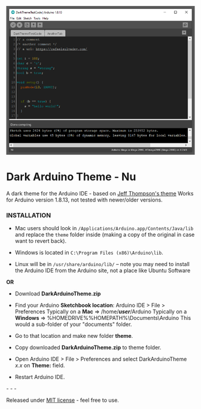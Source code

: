 
![screenshot](https://raw.githubusercontent.com/RafaelSilva-RFS/DarkArduinoTheme-Nu/master/screenshot.png)

# Dark Arduino Theme - Nu

A dark theme for the Arduino IDE - based on [Jeff Thompson's theme](https://github.com/jeffThompson/DarkArduinoTheme)
Works for Arduino version 1.8.13, not tested with newer/older versions.


### INSTALLATION

* Mac users should look in `/Applications/Arduino.app/Contents/Java/lib` and replace the `theme` folder inside (making a copy of the original in case want to revert back).

* Windows is located in `C:\Program Files (x86)\Arduino\lib`.

* Linux will be in `/usr/share/arduino/lib/` – note you may need to install the Arduino IDE from the Arduino site, not a place like Ubuntu Software

**OR**

* Download **DarkArduinoTheme.zip**

* Find your Arduino **Sketchbook location**: Arduino IDE > File > Preferences
Typically on a **Mac** => /home/***user***/Arduino
Typically on a **Windows** => %HOMEDRIVE%%HOMEPATH%\Documents\Arduino
This would a sub-folder of your "documents" folder.

* Go to that location and make new folder **theme**.

* Copy downloaded **DarkArduinoTheme.zip** to theme folder.
  
* Open Arduino IDE > File > Preferences and select DarkArduinoTheme *x.x* on **Theme:** field.

* Restart Arduino IDE.

\-  \-  \-

Released under [MIT license](https://github.com/RafaelSilva-RFS/DarkArduinoTheme-Nu/blob/main/LICENSE) - feel free to use.